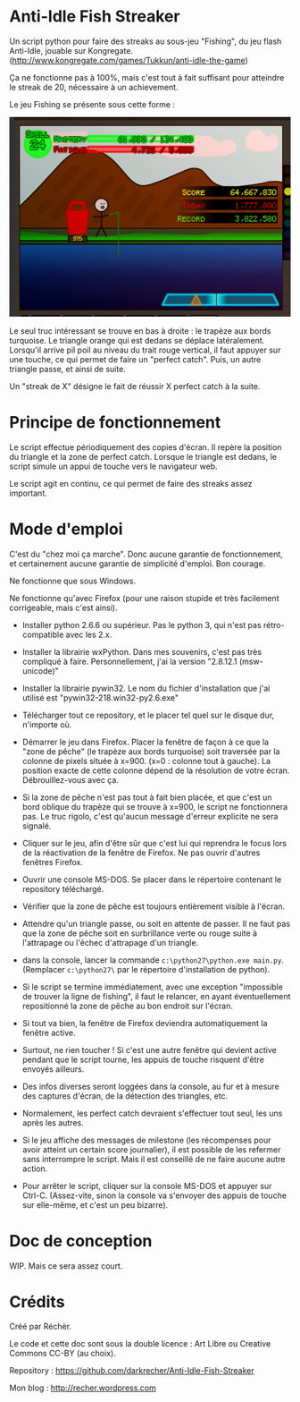 # Anti-Idle Fish Streaker #

Un script python pour faire des streaks au sous-jeu "Fishing", du jeu flash Anti-Idle, jouable sur Kongregate. (http://www.kongregate.com/games/Tukkun/anti-idle-the-game)

Ça ne fonctionne pas à 100%, mais c'est tout à fait suffisant pour atteindre le streak de 20, nécessaire à un achievement.

Le jeu Fishing se présente sous cette forme :

![screenshot anti-idle fishing](https://raw.githubusercontent.com/darkrecher/Anti-Idle-Fish-Streaker/master/screenshots/001_fish.png)

Le seul truc intéressant se trouve en bas à droite : le trapèze aux bords turquoise. Le triangle orange qui est dedans se déplace latéralement. Lorsqu'il arrive pil poil au niveau du trait rouge vertical, il faut appuyer sur une touche, ce qui permet de faire un "perfect catch". Puis, un autre triangle passe, et ainsi de suite.

Un "streak de X" désigne le fait de réussir X perfect catch à la suite. 

# Principe de fonctionnement #

Le script effectue périodiquement des copies d'écran. Il repère la position du triangle et la zone de perfect catch. Lorsque le triangle est dedans, le script simule un appui de touche vers le navigateur web. 

Le script agit en continu, ce qui permet de faire des streaks assez important.   

# Mode d'emploi #

C'est du "chez moi ça marche". Donc aucune garantie de fonctionnement, et certainement aucune garantie de simplicité d'emploi. Bon courage.

Ne fonctionne que sous Windows.

Ne fonctionne qu'avec Firefox (pour une raison stupide et très facilement corrigeable, mais c'est ainsi).

 - Installer python 2.6.6 ou supérieur. Pas le python 3, qui n'est pas rétro-compatible avec les 2.x.

 - Installer la librairie wxPython. Dans mes souvenirs, c'est pas très compliqué à faire. Personnellement, j'ai la version "2.8.12.1 (msw-unicode)"

 - Installer la librairie pywin32. Le nom du fichier d'installation que j'ai utilisé est "pywin32-218.win32-py2.6.exe"

 - Télécharger tout ce repository, et le placer tel quel sur le disque dur, n'importe où.

 - Démarrer le jeu dans Firefox. Placer la fenêtre de façon à ce que la "zone de pêche" (le trapèze aux bords turquoise) soit traversée par la colonne de pixels située à x=900. (x=0 : colonne tout à gauche). La position exacte de cette colonne dépend de la résolution de votre écran. Débrouillez-vous avec ça.  

 - Si la zone de pêche n'est pas tout à fait bien placée, et que c'est un bord oblique du trapèze qui se trouve à x=900, le script ne fonctionnera pas. Le truc rigolo, c'est qu'aucun message d'erreur explicite ne sera signalé.

 - Cliquer sur le jeu, afin d'être sûr que c'est lui qui reprendra le focus lors de la réactivation de la fenêtre de Firefox. Ne pas ouvrir d'autres fenêtres Firefox. 

 - Ouvrir une console MS-DOS. Se placer dans le répertoire contenant le repository téléchargé.

 - Vérifier que la zone de pêche est toujours entièrement visible à l'écran.

 - Attendre qu'un triangle passe, ou soit en attente de passer. Il ne faut pas que la zone de pêche soit en surbrillance verte ou rouge suite à l'attrapage ou l'échec d'attrapage d'un triangle.

 - dans la console, lancer la commande `c:\python27\python.exe main.py`. (Remplacer `c:\python27\` par le répertoire d'installation de python).

 - Si le script se termine immédiatement, avec une exception "impossible de trouver la ligne de fishing", il faut le relancer, en ayant éventuellement repositionné la zone de pêche au bon endroit sur l'écran.

 - Si tout va bien, la fenêtre de Firefox deviendra automatiquement la fenêtre active.

 - Surtout, ne rien toucher ! Si c'est une autre fenêtre qui devient active pendant que le script tourne, les appuis de touche risquent d'être envoyés ailleurs. 

 - Des infos diverses seront loggées dans la console, au fur et à mesure des captures d'écran, de la détection des triangles, etc.

 - Normalement, les perfect catch devraient s'effectuer tout seul, les uns après les autres.

 - Si le jeu affiche des messages de milestone (les récompenses pour avoir atteint un certain score journalier), il est possible de les refermer sans interrompre le script. Mais il est conseillé de ne faire aucune autre action.

 - Pour arrêter le script, cliquer sur la console MS-DOS et appuyer sur Ctrl-C. (Assez-vite, sinon la console va s'envoyer des appuis de touche sur elle-même, et c'est un peu bizarre).

# Doc de conception #

WIP. Mais ce sera assez court.

# Crédits #

Créé par Réchèr. 

Le code et cette doc sont sous la double licence : Art Libre ou Creative Commons CC-BY (au choix).

Repository : https://github.com/darkrecher/Anti-Idle-Fish-Streaker

Mon blog : http://recher.wordpress.com
